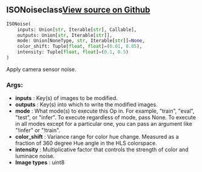 ## ISONoise<span class="tag">class</span><a class="sourcelink" href=https://github.com/fastestimator/fastestimator/blob/r1.0/fastestimator/op/numpyop/univariate/iso_noise.py/#L22-L47>View source on Github</a>
```python
ISONoise(
	inputs: Union[str, Iterable[str], Callable],
	outputs: Union[str, Iterable[str]],
	mode: Union[NoneType, str, Iterable[str]]=None,
	color_shift: Tuple[float, float]=(0.01, 0.05),
	intensity: Tuple[float, float]=(0.1, 0.5)
)
```
Apply camera sensor noise.


<h3>Args:</h3>

* **inputs** :  Key(s) of images to be modified.
* **outputs** :  Key(s) into which to write the modified images.
* **mode** :  What mode(s) to execute this Op in. For example, "train", "eval", "test", or "infer". To execute        regardless of mode, pass None. To execute in all modes except for a particular one, you can pass an argument        like "!infer" or "!train".
* **color_shift** :  Variance range for color hue change. Measured as a fraction of 360 degree Hue angle in the HLS        colorspace.
* **intensity** :  Multiplicative factor that controls the strength of color and luminace noise.
* **Image types** :     uint8



